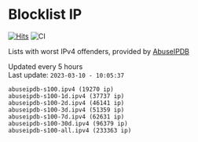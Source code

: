 # Blocklist IP

[![Hits](https://hits.seeyoufarm.com/api/count/incr/badge.svg?url=https%3A%2F%2Fgithub.com%2Fborestad%2Fblocklist-ip%2F&count_bg=%2379C83D&title_bg=%23555555&icon=&icon_color=%23E7E7E7&title=hits&edge_flat=false)](https://hits.seeyoufarm.com)  ![CI](https://img.shields.io/github/workflow/status/borestad/blocklist-ip/CI?style=flat-square)

Lists with worst IPv4 offenders, provided by [AbuseIPDB](https://www.abuseipdb.com/)

<!-- FOOTER-PLACEHOLDER -->
Updated every 5 hours<br>
Last update: `2023-03-10 - 10:05:37`
```
abuseipdb-s100.ipv4 (19270 ip)
abuseipdb-s100-1d.ipv4 (37737 ip)
abuseipdb-s100-2d.ipv4 (46141 ip)
abuseipdb-s100-3d.ipv4 (51359 ip)
abuseipdb-s100-7d.ipv4 (62631 ip)
abuseipdb-s100-30d.ipv4 (96379 ip)
abuseipdb-s100-all.ipv4 (233363 ip)
```
